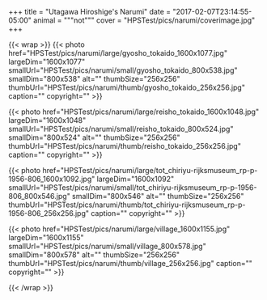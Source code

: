 +++
title = "Utagawa Hiroshige's Narumi"
date = "2017-02-07T23:14:55-05:00"
animal = """not"""
cover = "HPSTest/pics/narumi/coverimage.jpg"
+++

{{< wrap >}}
{{< photo href="HPSTest/pics/narumi/large/gyosho_tokaido_1600x1077.jpg" largeDim="1600x1077" smallUrl="HPSTest/pics/narumi/small/gyosho_tokaido_800x538.jpg" smallDim="800x538" alt="" thumbSize="256x256" thumbUrl="HPSTest/pics/narumi/thumb/gyosho_tokaido_256x256.jpg" caption="" copyright="" >}}

{{< photo href="HPSTest/pics/narumi/large/reisho_tokaido_1600x1048.jpg" largeDim="1600x1048" smallUrl="HPSTest/pics/narumi/small/reisho_tokaido_800x524.jpg" smallDim="800x524" alt="" thumbSize="256x256" thumbUrl="HPSTest/pics/narumi/thumb/reisho_tokaido_256x256.jpg" caption="" copyright="" >}}

{{< photo href="HPSTest/pics/narumi/large/tot_chiriyu-rijksmuseum_rp-p-1956-806_1600x1092.jpg" largeDim="1600x1092" smallUrl="HPSTest/pics/narumi/small/tot_chiriyu-rijksmuseum_rp-p-1956-806_800x546.jpg" smallDim="800x546" alt="" thumbSize="256x256" thumbUrl="HPSTest/pics/narumi/thumb/tot_chiriyu-rijksmuseum_rp-p-1956-806_256x256.jpg" caption="" copyright="" >}}

{{< photo href="HPSTest/pics/narumi/large/village_1600x1155.jpg" largeDim="1600x1155" smallUrl="HPSTest/pics/narumi/small/village_800x578.jpg" smallDim="800x578" alt="" thumbSize="256x256" thumbUrl="HPSTest/pics/narumi/thumb/village_256x256.jpg" caption="" copyright="" >}}

{{< /wrap >}}